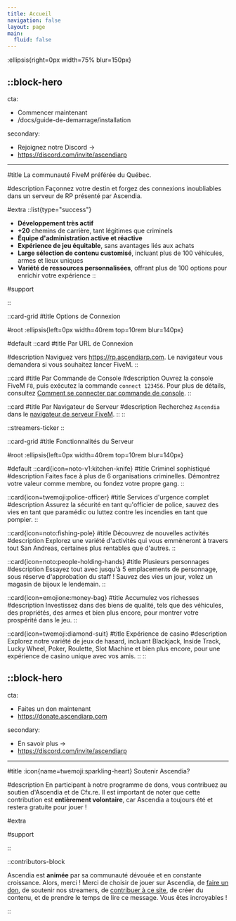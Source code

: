 ```yaml
---
title: Accueil
navigation: false
layout: page
main:
  fluid: false
---
```


:ellipsis{right=0px width=75% blur=150px}

::block-hero
---
cta:

- Commencer maintenant
- /docs/guide-de-demarrage/installation

secondary:

- Rejoignez notre Discord →
- https://discord.com/invite/ascendiarp
---

#title
La communauté FiveM préférée du Québec.

#description
Façonnez votre destin et forgez des connexions inoubliables dans un serveur de RP présenté par Ascendia.

#extra
 ::list{type="success"}
 - **Développement très actif**
 - **+20** chemins de carrière, tant légitimes que criminels
 - **Équipe d'administration active et réactive**
 - **Expérience de jeu équitable**, sans avantages liés aux achats
 - **Large sélection de contenu customisé**, incluant plus de 100 véhicules, armes et lieux uniques
 - **Variété de ressources personnalisées**, offrant plus de 100 options pour enrichir votre expérience
 ::

#support
 <!-- :video-player{src="https://www.youtube.com/watch?v=6bnrcSavylY"} -->
::

::card-grid
#title
Options de Connexion

#root
:ellipsis{left=0px width=40rem top=10rem blur=140px}

#default
::card
#title
Par URL de Connexion

#description
Naviguez vers https://rp.ascendiarp.com. Le navigateur vous demandera si vous souhaitez lancer FiveM.
::

::card
#title
Par Commande de Console
#description
Ouvrez la console FiveM `F8`, puis exécutez la commande `connect 123456`. Pour plus de détails, consultez [Comment se connecter par commande de console](/docs/guide-de-demarrage/comment-se-connecter#par-commande-de-console).
::

::card
#title
Par Navigateur de Serveur
#description
Recherchez `Ascendia` dans le [navigateur de serveur FiveM](https://servers.fivem.net/).
::
::

::streamers-ticker
::

::card-grid
#title
Fonctionnalités du Serveur

#root
:ellipsis{left=0px width=40rem top=10rem blur=140px}

#default
::card{icon=noto-v1:kitchen-knife}
#title
Criminel sophistiqué
#description
Faites face à plus de 6 organisations criminelles. Démontrez votre valeur comme membre, ou fondez votre propre gang.
::

::card{icon=twemoji:police-officer}
#title
Services d'urgence complet
#description
Assurez la sécurité en tant qu'officier de police, sauvez des vies en tant que paramédic ou luttez contre les incendies en tant que pompier.
::

::card{icon=noto:fishing-pole}
#title
Découvrez de nouvelles activités
#description
Explorez une variété d'activités qui vous emmèneront à travers tout San Andreas, certaines plus rentables que d'autres.
::

::card{icon=noto:people-holding-hands}
#title
Plusieurs personnages
#description
Essayez tout avec jusqu'à 5 emplacements de personnage, sous réserve d'approbation du staff ! Sauvez des vies un jour, volez un magasin de bijoux le lendemain.
::

::card{icon=emojione:money-bag}
#title
Accumulez vos richesses
#description
Investissez dans des biens de qualité, tels que des véhicules, des propriétés, des armes et bien plus encore, pour montrer votre prospérité dans le jeu.
::

::card{icon=twemoji:diamond-suit}
#title
Expérience de casino
#description
Explorez notre variété de jeux de hasard, incluant Blackjack, Inside Track, Lucky Wheel, Poker, Roulette, Slot Machine et bien plus encore, pour une expérience de casino unique avec vos amis.
::
::

::block-hero
---
cta:

- Faites un don maintenant
- https://donate.ascendiarp.com

secondary:

- En savoir plus →
- https://discord.com/invite/ascendiarp
---

#title
:icon{name=twemoji:sparkling-heart} Soutenir Ascendia?

#description
En participant à notre programme de dons, vous contribuez au soutien d'Ascendia et de Cfx.re. Il est important de noter que cette contribution est **entièrement volontaire**, car Ascendia a toujours été et restera gratuite pour jouer !

#extra

#support

::

<!-- ::card-grid
#title
Trailers d'Ascendia

#default
::card
#title
Uprising Trailer V3
#description

:video-player{src="https://www.youtube.com/watch?v=6bnrcSavylY"}
::
::card
#title
Uprising Trailer V3
#description

:video-player{src="https://www.youtube.com/watch?v=6bnrcSavylY"}
::
::card
#title
Uprising Trailer V3
#description

:video-player{src="https://www.youtube.com/watch?v=6bnrcSavylY"}
::
::div
:icon{name="noto:film-projector"} Voir plus sur [YouTube](https://www.youtube.com/@ascendiarp).
::
:: -->

::contributors-block

Ascendia est **animée** par sa communauté dévouée et en constante croissance. Alors, merci ! Merci de choisir de jouer sur Ascendia, de [faire un don](/docs/administrative/donations-and-subscriptions), de soutenir nos streamers, de [contribuer à ce site](/docs/administrative/contribute-to-docs), de créer du contenu, et de prendre le temps de lire ce message. Vous êtes incroyables !

::